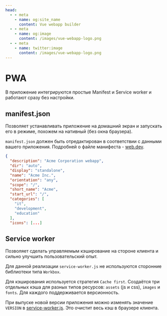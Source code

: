 ```yaml
---
head:
  - - meta
    - name: og:site_name
      content: Vue webapp builder
  - - meta
    - name: og:image
      content: /images/vue-webapp-logo.png
  - - meta
    - name: twitter:image
      content: /images/vue-webapp-logo.png
---
```


# PWA

В приложение интегрируются простые Manifest и Service worker и работают сразу без настройки.

## manifest.json

Позволяет устанавливать приложение на домашний экран и запускать его в режиме, похожем на нативный (без окна браузера).

`manifest.json` должен быть отредактирован в соответствии с данными вашего приложения. Подробней о файле манифеста - [web.dev](https://web.dev/learn/pwa/web-app-manifest).

```json
{
  "description": "Acme Corporation webapp",
  "dir": "auto",
  "display": "standalone",
  "name": "Acme Inc.",
  "orientation": "any",
  "scope": "/",
  "short_name": "Acme",
  "start_url": "/",
  "categories": [
    "it",
    "development",
    "education"
  ],
  "icons": [...]
```

## Service worker

Позволяет сделать управляемым кэширование на стороне клиента и сильно улучшить пользовательский опыт.

Для данной реализации `service-worker.js` не используются сторонние библиотеки типа `Workbox`.

Для кэширования используется стратегия `Cache first`. Создаётся три отдельных кэша для разных типов ресурсов: `assets` (js и css), `images` и `fonts`. Для каждого поддерживается версионность.

При выпуске новой версии приложения можно изменять значение `VERSION` в [service-worker.js](https://github.com/vuesence/create-vue-webapp/blob/main/src/template/public/service-worker.js). Это очистит весь кэш в браузере клиента.
